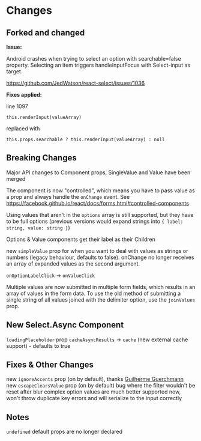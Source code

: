 # Changes

## Forked and changed
 
**Issue:**


Android crashes when trying to select an option with searchable=false property.
Selecting an item triggers handleInputFocus with Select-input as target.

https://github.com/JedWatson/react-select/issues/1036

**Fixes applied:**

line 1097 
```
this.renderInput(valueArray)
```
replaced with 
```
this.props.searchable ? this.renderInput(valueArray) : null
```


## Breaking Changes

Major API changes to Component props, SingleValue and Value have been merged

The component is now "controlled", which means you have to pass value as a prop and always handle the `onChange` event. See https://facebook.github.io/react/docs/forms.html#controlled-components

Using values that aren't in the `options` array is still supported, but they have to be full options (previous versions would expand strings into `{ label: string, value: string }`)

Options & Value components get their label as their Children

new `simpleValue` prop for when you want to deal with values as strings or numbers (legacy behaviour, defaults to false). onChange no longer receives an array of expanded values as the second argument.

`onOptionLabelClick` -> `onValueClick`

Multiple values are now submitted in multiple form fields, which results in an array of values in the form data. To use the old method of submitting a single string of all values joined with the delimiter option, use the `joinValues` prop.

## New Select.Async Component

`loadingPlaceholder` prop
`cacheAsyncResults` -> `cache` (new external cache support) - defaults to true

## Fixes & Other Changes

new `ignoreAccents` prop (on by default), thanks [Guilherme Guerchmann](https://github.com/Agamennon)
new `escapeClearsValue` prop (on by default)
bug where the filter wouldn't be reset after blur
complex option values are much better supported now, won't throw duplicate key errors and will serialize to the input correctly

## Notes

`undefined` default props are no longer declared
